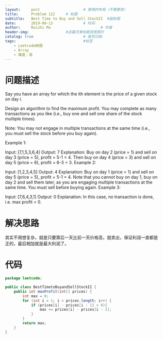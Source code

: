 ```yaml
---
layout:     post   				    # 使用的布局（不需要改）
title:      Problem	122 	# 标题 
subtitle:   Best Time to Buy and Sell StockII  #副标题
date:       2019-06-13				# 时间
author:     Ruizhi Ma 						# 作者
header-img:              	#这篇文章标题背景图片
catalog: true 						# 是否归档
tags:								#标签
    - Leetcode刷题
    - Array
    - 难度：易
---
```

# 问题描述
Say you have an array for which the ith element is the price of a given stock on day i.

Design an algorithm to find the maximum profit. You may complete as many transactions as you like (i.e., buy one and sell one share of the stock multiple times).

Note: You may not engage in multiple transactions at the same time (i.e., you must sell the stock before you buy again).

Example 1:

Input: [7,1,5,3,6,4]
Output: 7
Explanation: Buy on day 2 (price = 1) and sell on day 3 (price = 5), profit = 5-1 = 4.
             Then buy on day 4 (price = 3) and sell on day 5 (price = 6), profit = 6-3 = 3.
Example 2:

Input: [1,2,3,4,5]
Output: 4
Explanation: Buy on day 1 (price = 1) and sell on day 5 (price = 5), profit = 5-1 = 4.
             Note that you cannot buy on day 1, buy on day 2 and sell them later, as you are
             engaging multiple transactions at the same time. You must sell before buying again.
Example 3:

Input: [7,6,4,3,1]
Output: 0
Explanation: In this case, no transaction is done, i.e. max profit = 0.

# 解决思路
其实不用想复杂，就是只要第后一天比前一天价格高，就卖出，保证利润一直都是正的，最后相加就是最大利润了。

# 代码
```java
package leetcode;

public class BestTimetoBuyandSellStockII {
    public int maxProfit(int[] prices) {
        int max = 0;
        for (int i = 1; i < prices.length; i++) {
            if (prices[i] - prices[i - 1] > 0){
                max += prices[i] - prices[i - 1];
            }
        }
        return max;
    }
}

```